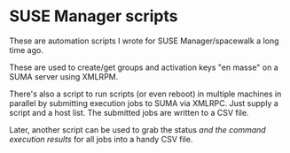 #  SUSE Manager scripts

These are automation scripts I wrote for SUSE Manager/spacewalk a long time ago.

These are used to create/get groups and activation keys "en masse" on a SUMA server using XMLRPM.

There's also a script to run scripts (or even reboot) in multiple machines in parallel by submitting execution jobs to SUMA via XMLRPC. Just supply a script and a host list. The submitted jobs are written to a CSV file.

Later, another script can be used to grab the status *and the command execution results* for all jobs into a handy CSV file.


